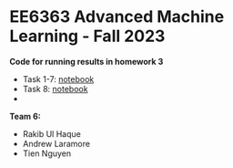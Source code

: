 # EE6363 Advanced Machine Learning - Fall 2023

**Code for running results in homework 3**

- Task 1-7: [notebook](AML_HW3.ipynb)
- Task 8: [notebook](AML_HW3_bonus.ipynb)
- 
**Team 6:**
- Rakib Ul Haque
- Andrew Laramore
- Tien Nguyen
